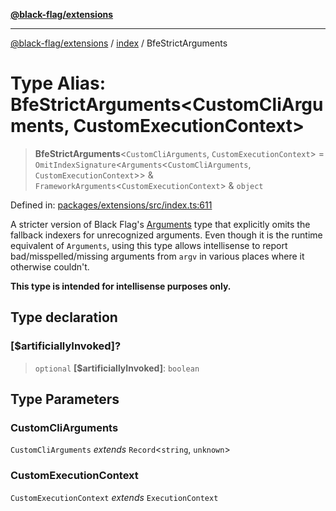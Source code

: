 [**@black-flag/extensions**](../../README.md)

***

[@black-flag/extensions](../../README.md) / [index](../README.md) / BfeStrictArguments

# Type Alias: BfeStrictArguments\<CustomCliArguments, CustomExecutionContext\>

> **BfeStrictArguments**\<`CustomCliArguments`, `CustomExecutionContext`\> = `OmitIndexSignature`\<`Arguments`\<`CustomCliArguments`, `CustomExecutionContext`\>\> & `FrameworkArguments`\<`CustomExecutionContext`\> & `object`

Defined in: [packages/extensions/src/index.ts:611](https://github.com/Xunnamius/black-flag/blob/c5ada654b2eb8206c373e88bdba1d3a12ccec944/packages/extensions/src/index.ts#L611)

A stricter version of Black Flag's
[Arguments](https://github.com/Xunnamius/black-flag/blob/main/docs/api/src/exports/type-aliases/Arguments.md)
type that explicitly omits the fallback indexers for unrecognized arguments.
Even though it is the runtime equivalent of `Arguments`, using this type
allows intellisense to report bad/misspelled/missing arguments from `argv` in
various places where it otherwise couldn't.

**This type is intended for intellisense purposes only.**

## Type declaration

### \[$artificiallyInvoked\]?

> `optional` **\[$artificiallyInvoked\]**: `boolean`

## Type Parameters

### CustomCliArguments

`CustomCliArguments` *extends* `Record`\<`string`, `unknown`\>

### CustomExecutionContext

`CustomExecutionContext` *extends* `ExecutionContext`
